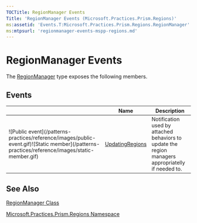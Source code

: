 ```yaml
---
TOCTitle: RegionManager Events
Title: 'RegionManager Events (Microsoft.Practices.Prism.Regions)'
ms:assetid: 'Events.T:Microsoft.Practices.Prism.Regions.RegionManager'
ms:mtpsurl: 'regionmanager-events-mspp-regions.md'
---
```


# RegionManager Events

The [RegionManager](https://msdn.microsoft.com/library/microsoft.practices.prism.regions.regionmanager) type exposes the following members.

## Events

<table>
<thead>
<tr class="header">
<th> </th>
<th>Name</th>
<th>Description</th>
</tr>
</thead>
<tbody>
<tr class="odd">
<td>![Public event](/patterns-practices/reference/images/public-event.gif)![Static member](/patterns-practices/reference/images/static-member.gif)</td>
<td><a href="https://msdn.microsoft.com/library/microsoft.practices.prism.regions.regionmanager.updatingregions">UpdatingRegions</a></td>
<td><div class="summary">
Notification used by attached behaviors to update the region managers appropriatelly if needed to.
</div></td>
</tr>
</tbody>
</table>

## See Also

[RegionManager Class](https://msdn.microsoft.com/library/microsoft.practices.prism.regions.regionmanager)

[Microsoft.Practices.Prism.Regions Namespace](https://msdn.microsoft.com/library/microsoft.practices.prism.regions)
